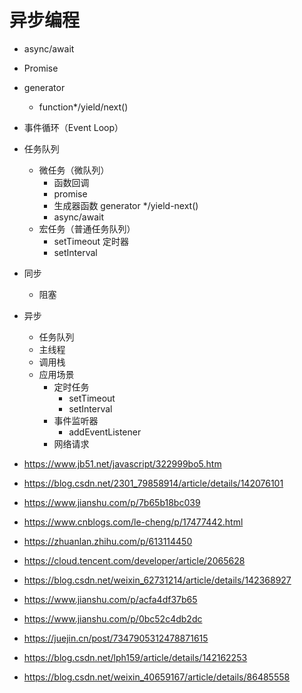 # 异步编程

- async/await
- Promise
- generator
  - function*/yield/next()

- 事件循环（Event Loop）
- 任务队列
  - 微任务（微队列）
    - 函数回调
    - promise
    - 生成器函数 generator */yield-next()
    - async/await
  - 宏任务（普通任务队列）
    - setTimeout 定时器
    - setInterval


- 同步
  - 阻塞
- 异步
  - 任务队列
  - 主线程
  - 调用栈
  - 应用场景
    - 定时任务
      - setTimeout
      - setInterval
    - 事件监听器
      - addEventListener
    - 网络请求

- https://www.jb51.net/javascript/322999bo5.htm
- https://blog.csdn.net/2301_79858914/article/details/142076101
- https://www.jianshu.com/p/7b65b18bc039
- https://www.cnblogs.com/le-cheng/p/17477442.html
- https://zhuanlan.zhihu.com/p/613114450
- https://cloud.tencent.com/developer/article/2065628
- https://blog.csdn.net/weixin_62731214/article/details/142368927
- https://www.jianshu.com/p/acfa4df37b65
- https://www.jianshu.com/p/0bc52c4db2dc
- https://juejin.cn/post/7347905312478871615
- https://blog.csdn.net/lph159/article/details/142162253
- https://blog.csdn.net/weixin_40659167/article/details/86485558
